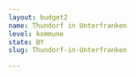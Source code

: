 ```yaml
---
layout: budget2
name: Thundorf in Unterfranken
level: kommune
state: BY
slug: Thundorf-in-Unterfranken

---
```



